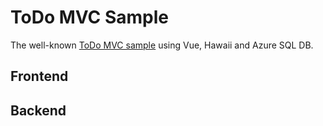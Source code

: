 # ToDo MVC Sample

The well-known  [ToDo MVC sample](https://todomvc.com/) using Vue, Hawaii and Azure SQL DB. 

## Frontend


## Backend

